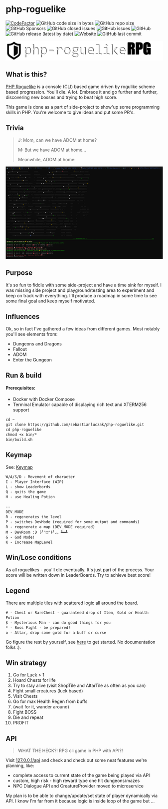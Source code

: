 # php-roguelike

[![CodeFactor](https://www.codefactor.io/repository/github/sebastianluczak/php-roguelike/badge)](https://www.codefactor.io/repository/github/sebastianluczak/php-roguelike)  ![GitHub code size in bytes](https://img.shields.io/github/languages/code-size/sebastianluczak/php-roguelike) ![GitHub repo size](https://img.shields.io/github/repo-size/sebastianluczak/php-roguelike) ![GitHub Sponsors](https://img.shields.io/github/sponsors/sebastianluczak) ![GitHub closed issues](https://img.shields.io/github/issues-closed/sebastianluczak/php-roguelike) ![GitHub issues](https://img.shields.io/github/issues/sebastianluczak/php-roguelike) ![GitHub](https://img.shields.io/github/license/sebastianluczak/php-roguelike) ![GitHub release (latest by date)](https://img.shields.io/github/v/release/sebastianluczak/php-roguelike) ![Website](https://img.shields.io/website?url=https%3A%2F%2Fbrodaty.dev) ![GitHub last commit](https://img.shields.io/github/last-commit/sebastianluczak/php-roguelike)

![Logo](https://github.com/sebastianluczak/php-roguelike/blob/master/docs/images/logo.png?raw=true)


## What is this?

[PHP Roguelike](https://github.com/sebastianluczak/php-roguelike) is a console (CLI) based game driven by rogulike scheme based progression.
You'll die. A lot. Embrace it and go further and further, discovering new bosses and trying to beat high score.

This game is done as a part of side-project to show'up some programming skills in PHP. You're welcome to give ideas and put some PR's.

## Trivia

> J: Mom, can we have ADOM at home?
> 
> M: But we have ADOM at home...
> 
> Meanwhile, ADOM at home:

![Screenshot](https://github.com/sebastianluczak/php-roguelike/blob/master/docs/images/screenshot.png?raw=true)

## Purpose

It's so fun to fiddle with some side-project and have a time sink for myself. I was missing side project and playground/testing area to experiment and keep on track with everything.
I'll produce a roadmap in some time to see some final goal and keep myself motivated.

## Influences

Ok, so in fact I've gathered a few ideas from different games. Most notably you'll see elements from:
- Dungeons and Dragons
- Fallout
- ADOM
- Enter the Gungeon

## Run & build

#### Prerequisites:
- Docker with Docker Compose
- Terminal Emulator capable of displaying rich text and XTERM256 support

```shell
cd ~
git clone https://github.com/sebastianluczak/php-roguelike.git
cd php-roguelike
chmod +x bin/*
bin/build.sh
```

## Keymap

See: [Keymap](https://github.com/sebastianluczak/php-roguelike/blob/feature/cities-dlc/src/Enum/Game/KeyboardMapEnum.php)
```shell
W/A/S/D - Movement of character
I - Player Interface (WIP)
L - show Leaderbords
Q - quits the game
H - use Healing Potion

-- 
DEV_MODE
R - regenerates the level
P - switches DevMode (required for some output and commands)
R - regenerate a map (DEV_MODE required) 
M - DevRoom :D (╯°□°)╯︵ ┻━┻ 
G - God Mode!
K - Increase MapLevel
```

## Win/Lose conditions

As all roguelikes - you'll die eventually. It's just part of the process. Your score will be written down in LeaderBoards. Try to achieve best score!

## Legend

There are multiple tiles with scattered logic all around the board.

```shell
# - Chest or RareChest - guaranteed drop of Item, Gold or Health Potion
$ - Mysterious Man - can do good things for you
* - Boss Fight - be prepared!
o - Altar, drop some gold for a buff or curse
```
Go figure the rest by yourself, see [here](https://github.com/sebastianluczak/php-roguelike/tree/feature/cities-dlc/src/Model/Tile) to get started. No documentation folks :).

## Win strategy
1. Go for Luck > 1
2. Hoard Chests for life
3. Try to stay alive (visit ShopTile and AltarTile as often as you can)
4. Fight small creatures (luck based)
5. Visit Chests
6. Go for max Health Regen from buffs
7. (wait for it, wander around)
8. Fight BOSS
9. Die and repeat
10. PROFIT

## API

> WHAT THE HECK?! RPG cli game in PHP with API?!

Visit [127.0.0.1/api](https://127.0.0.1/api) and check and check out some neat features we're planning, like:
- complete access to current state of the game being played via API
- custom, high risk - high reward type one hit dungeons/mazes
- NPC Dialogue API and CreatureProvider moved to microservice

My plan is to be able to change/update/set state of player dynamically via API.
I know I'm far from it because logic is inside loop of the game but ...
